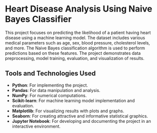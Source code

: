 # Heart Disease Analysis Using Naive Bayes Classifier

This project focuses on predicting the likelihood of a patient having heart disease using a machine learning model. The dataset includes various medical parameters such as age, sex, blood pressure, cholesterol levels, and more. The Naive Bayes classification algorithm is used to perform predictions based on these features. The project demonstrates data preprocessing, model training, evaluation, and visualization of results.

## Tools and Technologies Used
- **Python**: For implementing the project.
- **Pandas**: For data manipulation and analysis.
- **NumPy**: For numerical computations.
- **Scikit-learn**: For machine learning model implementation and evaluation.
- **Matplotlib**: For visualizing results with plots and graphs.
- **Seaborn**: For creating attractive and informative statistical graphics.
- **Jupyter Notebook**: For developing and documenting the project in an interactive environment.

